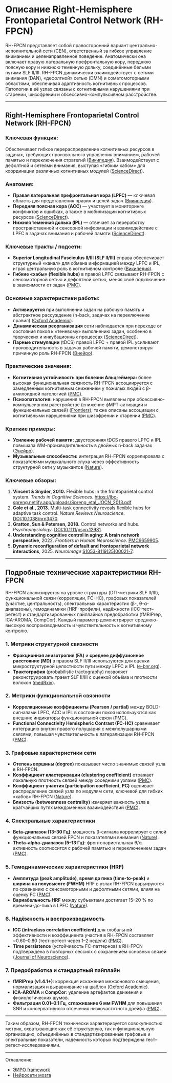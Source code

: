 # Описание Right-Hemisphere Frontoparietal Control Network (RH-FPCN) 

RH-FPCN представляет собой правосторонний вариант центрально-исполнительной сети (CEN), ответственный за гибкое управление вниманием и целенаправленное поведение. Анатомически она включает правую латеральную префронтальную кору, переднюю поясную кору и нижнюю теменную дольку, соединённые белыми путями SLF II/III. RH-FPCN динамически взаимодействует с сетями внимания (DAN), «дефолтной» сетью (DMN) и соматомоторными областями, обеспечивая адаптивность когнитивных процессов. Патологии в её узлах связаны с когнитивными нарушениями при старении, шизофрении и обсессивно-компульсивном расстройстве.

---

## **Right-Hemisphere Frontoparietal Control Network (RH-FPCN)**

### **Ключевая функция:**

Обеспечивает гибкое перераспределение когнитивных ресурсов в задачах, требующих произвольного управления вниманием, рабочей памятью и переключения стратегий ([Википедия][1]). Взаимодействует с дефолтной и сетеями внимания, выступая «гибким хабом» для координации различных когнитивных модулей ([ScienceDirect][2]).

### **Анатомия:**

* **Правая латеральная префронтальная кора (LPFC)** — ключевая область для представления правил и целей задач ([Википедия][1]).
* **Передняя поясная кора (ACC)** — участвует в мониторинге конфликтов и ошибках, а также в мобилизации когнитивных ресурсов ([ScienceDirect][3]).
* **Нижняя теменная долька (IPL)** — отвечает за переработку пространственной и сенсорной информации и взаимодействие с LPFC в задачах внимания и рабочей памяти ([ScienceDirect][3]).

### **Ключевые тракты / подсети:**

* **Superior Longitudinal Fasciculus II/III (SLF II/III)** справа обеспечивает структурный «канал» для обмена информацией между LPFC и IPL, играя центральную роль в когнитивном контроле ([Википедия][4]).
* **Гибкие «хабы» (flexible hubs)** в правой LPFC связывают RH-FPCN с сенсомоторной сетью и дефолтной сетью, меняя своё подключение в зависимости от задач ([PMC][5]).

### **Основные характеристики работы:**

* **Активируется** при выполнении задач на рабочую память и абстрактное рассуждение (n-back, задачах на переключение правил) ([Oxford Academic][6]).
* **Динамическая реорганизация** сети наблюдается при переходе от состояния покоя к «теневому» выполнению задач, особенно в творческих и инкубационных процессах ([ScienceDirect][2]).
* **Парные стимуляции** (tDCS) правой LPFC + правой IPL усиливают производительность в задачах рабочей памяти, демонстрируя причинную роль RH-FPCN ([Энейро][7]).

### **Практические значения:**

* **Когнитивная устойчивость при болезни Альцгеймера:** более высокая функциональная связность RH-FPCN ассоциируется с замедленным когнитивным снижением у пожилых людей с β-амилоидной патологией ([PMC][8]).
* **Психопатология:** нарушения в RH-FPCN выявлены при обсессивно-компульсивном расстройстве (снижение фМРТ-активации и функциональных связей) ([Frontiers][9]); также описаны ассоциации с когнитивными нарушениями при шизофрении и старении ([PMC][5]).

### **Краткие примеры:**

* **Усиление рабочей памяти:** двусторонняя tDCS правого LPFC и IPL повышала WM-производительность в двойных n-back задачах ([Энейро][7]).
* **Музыкальные способности:** интеграция RH-FPCN коррелировала с показателями музыкального слуха через эффективность структурной сети у музыкантов ([Nature][10]).

### **Ключевые обзоры:**

1. **Vincent & Snyder, 2010.** Flexible hubs in the frontoparietal control system. *Trends in Cognitive Sciences*. https://lbc-spreng.netlify.app/uploads/Spreng_etal_JOCN_2013.pdf
2. **Cole et al., 2013.** Multi-task connectivity reveals flexible hubs for adaptive task control. *Nature Reviews Neuroscience*. [DOI:10.1038/nrn3470](https://www.nature.com/articles/nrn3470).
3. **Gratton, Sun & Petersen, 2018.** Control networks and hubs. *Psychophysiology*. [DOI:10.1111/psyp.12981](https://onlinelibrary.wiley.com/doi/10.1111/psyp.12981).
4. **Understanding cognitive control in aging: A brain network perspective**, 2022. *Frontiers in Human Neuroscience*. [PMC9659905](https://www.ncbi.nlm.nih.gov/pmc/articles/PMC9659905/).
5. **Dynamic reconfiguration of default and frontoparietal network interactions**, 2025. *NeuroImage* [S1053-8119(25)00021-7](https://www.sciencedirect.com/science/article/pii/S1053811925000217).


[1]: https://en.wikipedia.org/wiki/Frontoparietal_network "Frontoparietal network"
[2]: https://www.sciencedirect.com/science/article/pii/S1053811925000217 "Dynamic reconfiguration of default and frontoparietal network ..."
[3]: https://www.sciencedirect.com/topics/psychology/fronto-parietal-network "Fronto-Parietal Network - an overview | ScienceDirect Topics"
[4]: https://en.wikipedia.org/wiki/Superior_longitudinal_fasciculus "Superior longitudinal fasciculus"
[5]: https://pmc.ncbi.nlm.nih.gov/articles/PMC9659905/ "Understanding cognitive control in aging: A brain network perspective"
[6]: https://academic.oup.com/cercor/article/33/10/5761/6843797 "Functional reconfiguration of task-active frontoparietal control ..."
[7]: https://www.eneuro.org/content/11/8/ENEURO.0394-23.2024 "Frontoparietal Brain Network Plays a Crucial Role in Working ..."
[8]: https://pmc.ncbi.nlm.nih.gov/articles/PMC11266218/ "Left Frontoparietal Control Network Connectivity Moderates the ..."
[9]: https://www.frontiersin.org/journals/psychiatry/articles/10.3389/fpsyt.2024.1401623/full "Convergent functional change of frontoparietal network in obsessive ..."
[10]: https://www.nature.com/articles/s41467-024-52479-z "Frontoparietal network topology as a neural marker of musical ..."


---


## **Подробные технические характеристики RH-FPCN**

RH-FPCN анализируется на уровне структуры (DTI-метрики SLF II/III), функциональной связи (корреляции, FC-HC), графовых показателей (участие, центральность), спектральных характеристик (β-, θ-α-диапазоны), гемодинамики (HRF-профили), надёжности (ICC-тест–ретест) и стандартизированных пайплайнов предобработки (fMRIPrep, ICA-AROMA, CompCor). Каждый параметр демонстрирует среднюю-высокую воспроизводимость и чувствительность к когнитивному контролю.

### 1. Метрики структурной связности

* **Фракционная анизотропия (FA)** и **среднее диффузионное расстояние (MD)** в правом SLF II/III используются для оценки микроструктурной целостности пути между LPFC и IPL ([e-bnr.org][11]).
* **Трактография** (probabilistic tractography) позволяет реконструировать траект SLF II/III с оценкой объёма и плотности волокон ([medRxiv][12]).

### 2. Метрики функциональной связности

* **Корреляционные коэффициенты (Pearson / partial)** между BOLD-сигналами LPFC, ACC и IPL в состоянии покоя используются как внешние индикаторы функциональной связи ([PMC][13]).
* **Functional Connectivity Hemispheric Contrast (FC-HC)** сравнивает интеграцию внутри правого полушария с межполушарными связями, повышая чувствительность к латерализации RH-FPCN ([PMC][14]).

### 3. Графовые характеристики сети

* **Степень вершины (degree)** показывает число значимых связей узла в RH-FPCN.
* **Коэффициент кластеризации (clustering coefficient)** отражает локальную плотность связей между соседними узлами ([PMC][15]).
* **Коэффициент участия (participation coefficient, PC)** оценивает распределение связей узла по модулям сети, ключевой для гибких «хабов» RH-FPCN ([Nature][16]).
* **Близость (betweenness centrality)** измеряет важность узла в кратчайших путях междоменных взаимодействий ([PMC][17]).

### 4. Спектральные характеристики

* **Beta-диапазон (13–30 Гц)**: мощность β-сигнала коррелирует с силой функциональных связей FPCN и показателями внимания ([Nature][18]).
* **Theta–alpha-диапазон (5–13 Гц)**: фронтопариетальная θ/α-активность соотносится с рабочей памятью и переключением задач ([PMC][19]).

### 5. Гемодинамические характеристики (HRF)

* **Амплитуда (peak amplitude)**, **время до пика (time-to-peak)** и **ширина на полувысоте (FWHM)** HRF в узлах RH-FPCN варьируются по сравнению с сенсомоторными и дефолтными сетями, влияя на оценку FC ([PMC][20]).
* **Вариабельность HRF** между субъектами достигает 15–20 % по времени-до-пика в LPFC ­([Nature][21]).

### 6. Надёжность и воспроизводимость

* **ICC (intraclass correlation coefficient)** для глобальной эффективности и коэффициента участия в RH-FPCN составляет \~0.60–0.80 (тест–ретест через 1–2 недели) ([PMC][15]).
* **Time persistence** (устойчивость FC-паттернов) в RH-FPCN подтверждена в повторных сессиях с сохранением основных связей ([Journal of Neuroscience][22]).

### 7. Предобработка и стандартный пайплайн

* **fMRIPrep (v1.4.1+)**: коррекция искажения межзонового смещения, нормализация и выравнивание на шаблон ([Oxford Academic][23]).
* **ICA-AROMA** и **CompCor**: удаление артефактов движения и физиологических шумов.
* **Фильтрация 0.01–0.1 Гц**, **сглаживание 6 мм FWHM** для повышения SNR и консервативного отсечения низкочастотного дрейфа ([PMC][24]).

---

Таким образом, RH-FPCN технически характеризуется совокупностью метрик, охватывающих как её структурную, так и функциональную организацию, объединённых в стандартизированные графовые и спектральные показатели, надёжность которых подтверждена тест–ретест-исследованиями.

[11]: https://e-bnr.org/DOIx.php?id=10.12786%2Fbn.2022.15.e6 "Correlation of Hemispatial Neglect with White Matter Tract Integrity"
[12]: https://www.medrxiv.org/content/10.1101/2020.06.09.20126755v1 "A Diffusion tensor imaging study to compare normative fractional ..."
[13]: https://pmc.ncbi.nlm.nih.gov/articles/PMC3725961/ "Functional connectivity of frontoparietal network predicts cognitive ..."
[14]: https://pmc.ncbi.nlm.nih.gov/articles/PMC8102641/ "Functional connectivity hemispheric contrast (FC-HC): A new metric ..."
[15]: https://pmc.ncbi.nlm.nih.gov/articles/PMC4432917/ "Reproducibility of Graph-Theoretic Brain Network Metrics"
[16]: https://www.nature.com/articles/s41598-020-66083-w "Frontoparietal structural properties mediate adult life span ... - Nature"
[17]: https://pmc.ncbi.nlm.nih.gov/articles/PMC2893007/ "Graph-Based Network Analysis of Resting-State Functional MRI - PMC"
[18]: https://www.nature.com/articles/s41598-020-61866-7 "Resting-state EEG activity predicts frontoparietal network ... - Nature"
[19]: https://pmc.ncbi.nlm.nih.gov/articles/PMC3843123/ "Frequency specific interactions of MEG resting state activity within ..."
[20]: https://pmc.ncbi.nlm.nih.gov/articles/PMC10634675/ "Comparison of hemodynamic response functions obtained from ..."
[21]: https://www.nature.com/articles/s41467-019-09076-2 "Characterization of the hemodynamic response function in white ..."
[22]: https://www.jneurosci.org/content/early/2025/01/27/JNEUROSCI.1570-24.2025 "Time Persistence of the FMRI Resting-State Functional Brain Networks"
[23]: https://academic.oup.com/cercor/article/33/10/5761/6843797 "Functional reconfiguration of task-active frontoparietal control ..."
[24]: https://pmc.ncbi.nlm.nih.gov/articles/PMC6865661/ "Modular preprocessing pipelines can reintroduce artifacts into fMRI ..."



---


Оглавление:

- [ЭИРО framework](/README.md)
- [Нейросети мозга](/brain-networks/README.md)

